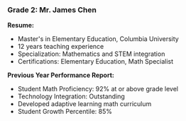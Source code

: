 ### Grade 2: Mr. James Chen
**Resume:**
- Master's in Elementary Education, Columbia University
- 12 years teaching experience
- Specialization: Mathematics and STEM integration
- Certifications: Elementary Education, Math Specialist

**Previous Year Performance Report:**
- Student Math Proficiency: 92% at or above grade level
- Technology Integration: Outstanding
- Developed adaptive learning math curriculum
- Student Growth Percentile: 85%

